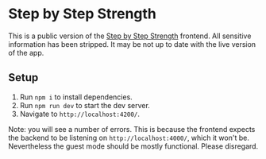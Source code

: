 # Step by Step Strength

This is a public version of the [Step by Step Strength](https://stepbystepstrength.com) frontend. All sensitive information has been stripped. It may be not up to date with the live version of the app.

## Setup

1. Run `npm i` to install dependencies.
2. Run `npm run dev` to start the dev server.
3. Navigate to `http://localhost:4200/`.

Note: you will see a number of errors. This is because the frontend expects the backend to be listening on `http://localhost:4000/`, which it won't be. Nevertheless the guest mode should be mostly functional. Please disregard.
